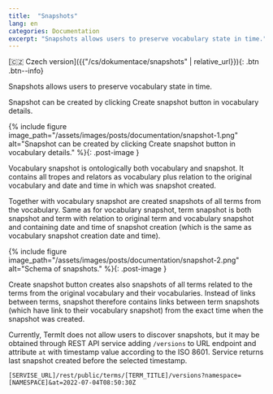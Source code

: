 ```yaml
---
title:  "Snapshots"
lang: en
categories: Documentation
excerpt: "Snapshots allows users to preserve vocabulary state in time."
---
```


[🇨🇿 Czech version]({{"/cs/dokumentace/snapshots" | relative_url}}){: .btn .btn--info}

Snapshots allows users to preserve vocabulary state in time.

Snapshot can be created by clicking Create snapshot button in vocabulary details.

{% include figure image_path="/assets/images/posts/documentation/snapshot-1.png" alt="Snapshot can be created by clicking Create snapshot button in vocabulary details." %}{: .post-image }

Vocabulary snapshot is ontologically both vocabulary and snapshot. It contains all tropes and relators as vocabulary plus relation to the original vocabulary and date and time in which was snapshot created.

Together with vocabulary snapshot are created snapshots of all terms from the vocabulary. Same as for vocabulary snapshot, term snapshot is both snapshot and term with relation to original term and vocabulary snapshot and containing date and time of snapshot creation (which is the same as vocabulary snapshot creation date and time).

{% include figure image_path="/assets/images/posts/documentation/snapshot-2.png" alt="Schema of snapshots." %}{: .post-image }

Create snapshot button creates also snapshots of all terms related to the terms from the original vocabulary and their vocabularies. Instead of links between terms, snapshot therefore contains links between term snapshots (which have link to their vocabulary snapshot) from the exact time when the snapshot was created.

Currently, TermIt does not allow users to discover snapshots, but it may be obtained through REST API service adding `/versions` to URL endpoint and attribute `at` with timestamp value according to the ISO 8601. Service returns last snapshot created before the selected timestamp.

`[SERVISE_URL]/rest/public/terms/[TERM_TITLE]/versions?namespace=[NAMESPACE]&at=2022-07-04T08:50:30Z`
